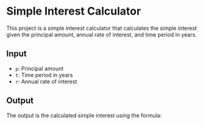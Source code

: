 # Simple Interest Calculator

This project is a simple interest calculator that calculates the simple interest given the principal amount, annual rate of interest, and time period in years.

## Input

- `p`: Principal amount
- `t`: Time period in years
- `r`: Annual rate of interest

## Output

The output is the calculated simple interest using the formula:

